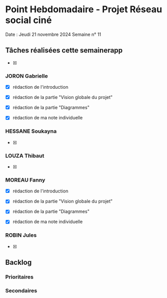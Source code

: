 # Point Hebdomadaire - Projet Réseau social ciné 

Date : Jeudi 21 novembre 2024
Semaine n° 11

## Tâches réalisées cette semainerapp
- [x] 

### JORON Gabrielle

- [x] rédaction de l'introduction
- [x] rédaction de la partie "Vision globale du projet"
- [x] rédaction de la partie "Diagrammes"
- [x] rédaction de ma note individuelle


### HESSANE Soukayna

- [x] 


### LOUZA Thibaut

- [x] 

### MOREAU Fanny

- [x] rédaction de l'introduction
- [x] rédaction de la partie "Vision globale du projet"
- [x] rédaction de la partie "Diagrammes"
- [x] rédaction de ma note individuelle


### ROBIN Jules

- [x] 

## Backlog


### Prioritaires


### Secondaires
